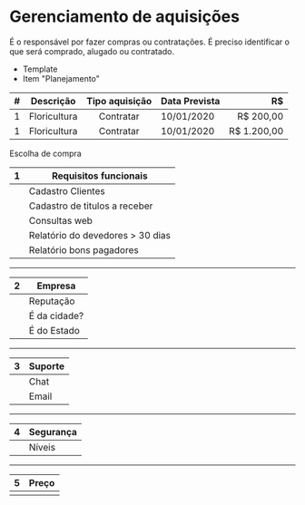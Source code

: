 # Gerenciamento de aquisições

É o responsável por fazer compras ou contratações.
É preciso identificar o que será comprado, alugado ou contratado.

- Template
- Item "Planejamento"


| # | Descrição  | Tipo aquisição | Data Prevista | R$ |
|--|--|:--:|--|--:|
| 1 | Floricultura | Contratar | 10/01/2020 | R$ 200,00 |
| 1 | Floricultura | Contratar | 10/01/2020 | R$ 1.200,00 |


Escolha de compra

|1 | Requisitos funcionais |
|--|--|
| | Cadastro Clientes |
| | Cadastro de titulos a receber | 
| | Consultas web | 
| | Relatório do devedores > 30 dias |
| | Relatório bons pagadores |

-----

| 2 | Empresa |
|--|--|
| | Reputação |
| | É da cidade? |
| | É do Estado |

----

| 3 | Suporte |
|--|--|
| | Chat |
| | Email |

---

| 4 | Segurança  |
|--|--|
| | Níveis |

---

| 5 | Preço  |
|--|--|
|  |  |




<!--stackedit_data:
eyJoaXN0b3J5IjpbLTEzMTMyMjkwNDAsLTQwMDc0MDg4OCwtMj
A4ODc0NjYxMiw3MzA5OTgxMTZdfQ==
-->
